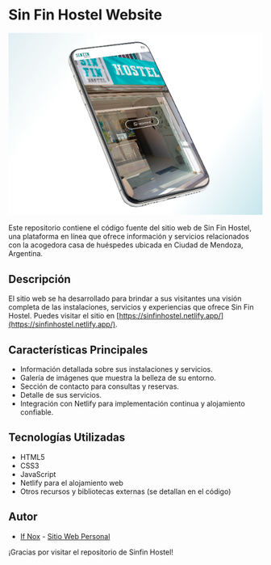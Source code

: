 # Sin Fin Hostel Website

![Sinfin Hostel_movil](https://github.com/ifnoxdesarrollo/sin-fin-hostel/blob/master/sinfin-movil.png)


Este repositorio contiene el código fuente del sitio web de Sin Fin Hostel, una plataforma en línea que ofrece información y servicios relacionados con la acogedora casa de huéspedes ubicada en Ciudad de Mendoza, Argentina.

## Descripción

El sitio web se ha desarrollado para brindar a sus visitantes una visión completa de las instalaciones, servicios y experiencias que ofrece Sin Fin Hostel. 
Puedes visitar el sitio en [https://sinfinhostel.netlify.app/](https://sinfinhostel.netlify.app/).

## Características Principales

- Información detallada sobre sus instalaciones y servicios.
- Galería de imágenes que muestra la belleza de su entorno.
- Sección de contacto para consultas y reservas.
- Detalle de sus servicios.
- Integración con Netlify para implementación continua y alojamiento confiable.

## Tecnologías Utilizadas

- HTML5
- CSS3
- JavaScript
- Netlify para el alojamiento web
- Otros recursos y bibliotecas externas (se detallan en el código)

## Autor

- [If Nox](https://github.com/ifnoxdesarrollo) - [Sitio Web Personal](https://ifnox.com.ar)


¡Gracias por visitar el repositorio de Sinfin Hostel!

